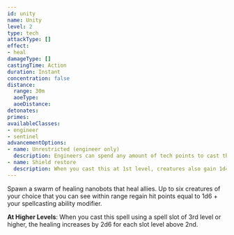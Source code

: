 ```yaml
---
id: unity
name: Unity
level: 2
type: tech
attackType: []
effect:
- heal
damageType: []
castingTime: Action
duration: Instant
concentration: false
distance:
  range: 30m
  aoeType: 
  aoeDistance: 
detonates: 
primes: 
availableClasses:
- engineer
- sentinel
advancementOptions:
- name: Unrestricted (engineer only)
  description: Engineers can spend any amount of tech points to cast this spell. They are not limited by their Tech Point Limit column.
- name: Shield restore
  description: When you cast this at 1st level, creatures also gain 1d4 shield points. This increases by 1d4 for each spell slot above the 2nd.
---
```

Spawn a swarm of healing nanobots that heal allies. Up to six creatures of your choice that you can see within range
regain hit points equal to 1d6 + your spellcasting ability modifier.

__At Higher Levels__: When you cast this spell using a spell slot of 3rd level or higher, the healing increases
by 2d6 for each slot level above 2nd.
